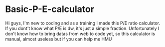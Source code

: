 # Basic-P-E-calculator
Hi guys, I'm new to coding and as a training I made this P/E ratio calculator.
If you dont't know what P/E is dw, it's just a simple fraction.
Unfortunately I don't know how to bring datas from web to code yet, so this calculator is manual, almost useless but if you can help me HMU
